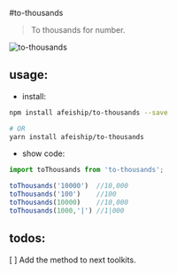 #to-thousands
> To  thousands for number.

![to-thousands](https://travis-ci.org/afeiship/to-thousands.svg?branch=master)

## usage:
+ install:
```bash
npm install afeiship/to-thousands --save

# OR
yarn install afeiship/to-thousands
```

+ show code:
```javascript
import toThousands from 'to-thousands';

toThousands('10000')  //10,000
toThousands('100')    //100
toThousands(10000)    //10,000
toThousands(1000,'|') //1|000
```


## todos:
[ ] Add the method to next toolkits.
